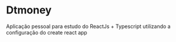 # Dtmoney
Aplicação pessoal para estudo do ReactJs + Typescript utilizando a configuração do create react app
